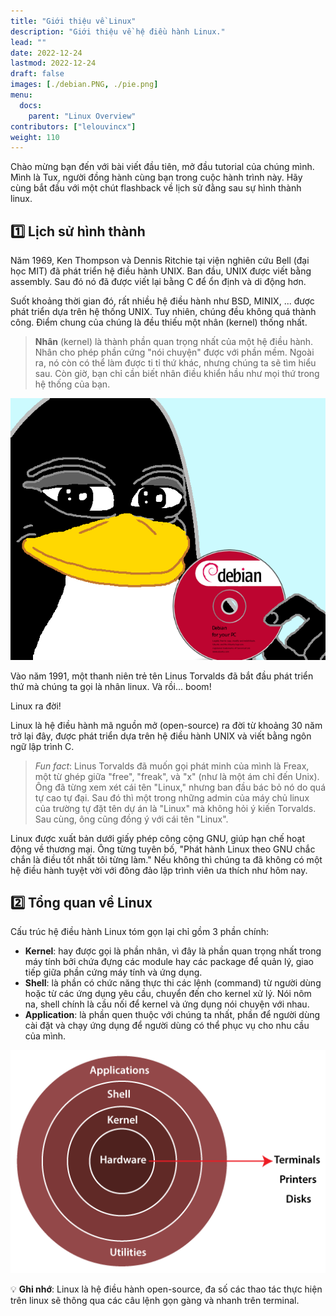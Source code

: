 ```yaml
---
title: "Giới thiệu về Linux"
description: "Giới thiệu về hệ điều hành Linux."
lead: ""
date: 2022-12-24
lastmod: 2022-12-24
draft: false
images: [./debian.PNG, ./pie.png]
menu:
  docs:
    parent: "Linux Overview"
contributors: ["lelouvincx"]
weight: 110
---
```


Chào mừng bạn đến với bài viết đầu tiên, mở đầu tutorial của chúng mình.
Mình là Tux, người đồng hành cùng bạn trong cuộc hành trình này.
Hãy cùng bắt đầu với một chút flashback về lịch sử đằng sau sự hình thành linux.

## 1️⃣ Lịch sử hình thành

Năm 1969, Ken Thompson và Dennis Ritchie tại viện nghiên cứu Bell (đại học MIT) đã phát triển hệ điều hành UNIX.
Ban đầu, UNIX được viết bằng assembly.
Sau đó nó đã được viết lại bằng C để ổn định và di động hơn.

Suốt khoảng thời gian đó, rất nhiều hệ điều hành như BSD, MINIX, ... được phát triển dựa trên hệ thống UNIX.
Tuy nhiên, chúng đều không quá thành công.
Điểm chung của chúng là đều thiếu một nhân (kernel) thống nhất.

> **Nhân** (kernel) là thành phần quan trọng nhất của một hệ điều hành. Nhân cho phép phần cứng "nói chuyện" được với phần mềm. Ngoài ra, nó còn có thể làm được ti tỉ thứ khác, nhưng chúng ta sẽ tìm hiểu sau. Còn giờ, bạn chỉ cần biết nhân điều khiển hầu như mọi thứ trong hệ thống của bạn.

![](debian.PNG)

Vào năm 1991, một thanh niên trẻ tên Linus Torvalds đã bắt đầu phát triển thứ mà chúng ta gọi là nhân linux.
Và rồi... boom!

Linux ra đời!

Linux là hệ điều hành mã nguồn mở (open-source) ra đời từ khoảng 30 năm trở lại đây, được phát triển dựa trên hệ điều hành UNIX và viết bằng ngôn ngữ lập trình C.

> _Fun fact_: Linus Torvalds đã muốn gọi phát minh của mình là Freax, một từ ghép giữa "free", "freak", và "x" (như là một ám chỉ đến Unix).
> Ông đã từng xem xét cái tên "Linux," nhưng ban đầu bác bỏ nó do quá tự cao tự đại.
> Sau đó thì một trong những admin của máy chủ linux của trường tự đặt tên dự án là "Linux" mà không hỏi ý kiến Torvalds.
> Sau cùng, ông cũng đồng ý với cái tên "Linux".

Linux được xuất bản dưới giấy phép công cộng GNU, giúp hạn chế hoạt động về thương mại. Ông từng tuyên bố, "Phát hành Linux theo GNU chắc chắn là điều tốt nhất tôi từng làm." Nếu không thì chúng ta đã không có một hệ điều hành tuyệt vời với đông đảo lập trình viên ưa thích như hôm nay.

## 2️⃣ Tổng quan về Linux

Cấu trúc hệ điều hành Linux tóm gọn lại chỉ gồm 3 phần chính:

- **Kernel**: hay được gọi là phần nhân, vì đây là phần quan trọng nhất trong máy tính bởi chứa đựng các module hay các package để quản lý, giao tiếp giữa phần cứng máy tính và ứng dụng.
- **Shell**: là phần có chức năng thực thi các lệnh (command) từ người dùng hoặc từ các ứng dụng yêu cầu, chuyển đến cho kernel xử lý. Nói nôm na, shell chính là cầu nối để kernel và ứng dụng nói chuyện với nhau.
- **Application**: là phần quen thuộc với chúng ta nhất, phần để người dùng cài đặt và chạy ứng dụng để người dùng có thể phục vụ cho nhu cầu của mình.

![](pie.png)

💡 **Ghi nhớ**: Linux là hệ điều hành open-source, đa số các thao tác thực hiện trên linux sẽ thông qua các câu lệnh gọn gàng và nhanh trên terminal.
